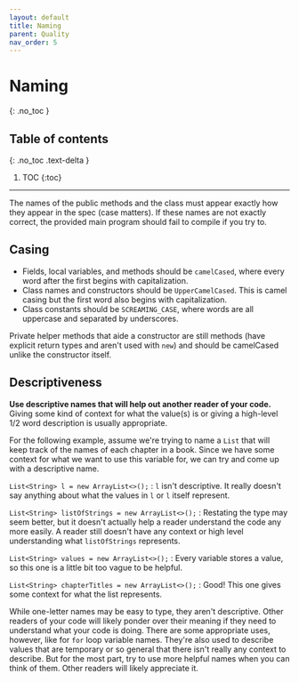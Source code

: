 ```yaml
---
layout: default
title: Naming
parent: Quality
nav_order: 5
---
```


# Naming
{: .no_toc }

## Table of contents
{: .no_toc .text-delta }

1. TOC
{:toc}

---

The names of the public methods and the class must appear exactly how they appear in the spec (case matters). If these names are not exactly correct, the provided main program should fail to compile if you try to.

## Casing

- Fields, local variables, and methods should be `camelCased`, where every word after the first begins with capitalization.
- Class names and constructors should be `UpperCamelCased`. This is camel casing but the first word also begins with capitalization.
- Class constants should be `SCREAMING_CASE`, where words are all uppercase and separated by underscores.

Private helper methods that aide a constructor are still methods (have explicit return types and aren't used with `new`) and should be camelCased unlike the constructor itself.

## Descriptiveness

**Use descriptive names that will help out another reader of your code.** Giving some kind of context for what the value(s) is or giving a high-level 1/2 word description is usually appropriate.

For the following example, assume we're trying to name a `List` that will keep track of the names of each chapter in a book. Since we have some context for what we want to use this variable for, we can try and come up with a descriptive name.

`List<String> l = new ArrayList<>();`
: `l` isn't descriptive. It really doesn't say anything about what the values in `l` or `l` itself represent.

`List<String> listOfStrings = new ArrayList<>();`
: Restating the type may seem better, but it doesn't actually help a reader understand the code any more easily. A reader still doesn't have any context or high level understanding what `listOfStrings` represents.

`List<String> values = new ArrayList<>();`
: Every variable stores a value, so this one is a little bit too vague to be helpful.

`List<String> chapterTitles = new ArrayList<>();`
: Good! This one gives some context for what the list represents.

While one-letter names may be easy to type, they aren't descriptive. Other readers of your code will likely ponder over their meaning if they need to understand what your code is doing. There are some appropriate uses, however, like for `for` loop variable names. They're also used to describe values that are temporary or so general that there isn't really any context to describe. But for the most part, try to use more helpful names when you can think of them. Other readers will likely appreciate it.
